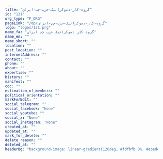 ```yaml
---
title: "گروه-کار-دموکراتیک-حزب-چپ-ایران"
id: "121"
org_type: "P_ORG"
pageLink: "/op/گروه-کار-دموکراتیک-حزب-چپ-ایران"
logo: "logos/121.png"
name_fa: "گروه کار دموکراتیک حزب چپ ایران"
name_en: ""
name_short: ""
location: ""
post_location: ""
internetAddress: ""
contact: ""
phone: ""
about: ""
expertise: ""
history: ""
manifest: ""
coc: ""
estimation_of_members: ""
political_orientation: ""
markForEdit: ""
social_telegram: ""
social_facebook: "None"
social_youtube: ""
social_x: "None"
social_instagram: "None"
created_at: ""
updated_at: ""
mark_for_delete: ""
delete_reason: ""
deleted_at: ""
headerBg: "background-image: linear-gradient(120deg, #fdfbfb 0%, #ebedee 100%);"
---
```

